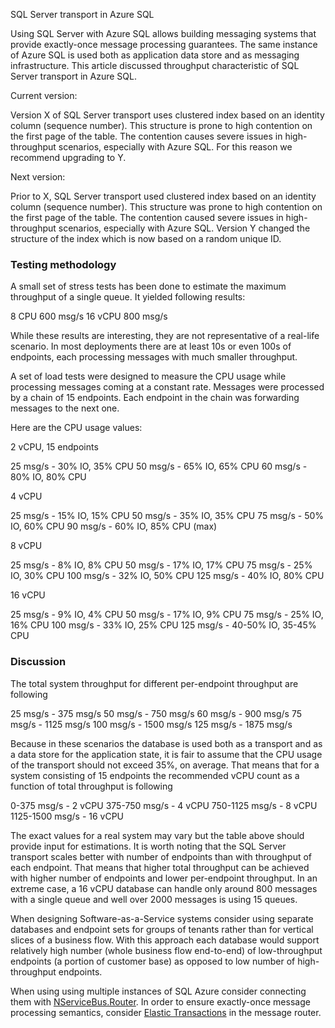 SQL Server transport in Azure SQL

Using SQL Server with Azure SQL allows building messaging systems that provide exactly-once message processing guarantees. The same instance of Azure SQL is used both as application data store and as messaging infrastructure. This article discussed throughput characteristic of SQL Server transport in Azure SQL.

Current version:

Version X of SQL Server transport uses clustered index based on an identity column (sequence number). This structure is prone to high contention on the first page of the table. The contention causes severe issues in high-throughput scenarios, especially with Azure SQL. For this reason we recommend upgrading to Y.

Next version:

Prior to X, SQL Server transport used clustered index based on an identity column (sequence number). This structure was prone to high contention on the first page of the table. The contention caused severe issues in high-throughput scenarios, especially with Azure SQL. Version Y changed the structure of the index which is now based on a random unique ID.


### Testing methodology

A small set of stress tests has been done to estimate the maximum throughput of a single queue. It yielded following results:

8 CPU 600 msg/s
16 vCPU 800 msg/s

While these results are interesting, they are not representative of a real-life scenario. In most deployments there are at least 10s or even 100s of endpoints, each processing messages with much smaller throughput.

A set of load tests were designed to measure the CPU usage while processing messages coming at a constant rate. Messages were processed by a chain of 15 endpoints. Each endpoint in the chain was forwarding messages to the next one.

Here are the CPU usage values:

2 vCPU, 15 endpoints

25 msg/s - 30% IO, 35% CPU
50 msg/s - 65% IO, 65% CPU
60 msg/s - 80% IO, 80% CPU

4 vCPU

25 msg/s - 15% IO, 15% CPU
50 msg/s - 35% IO, 35% CPU
75 msg/s - 50% IO, 60% CPU
90 msg/s - 60% IO, 85% CPU (max)

8 vCPU

25 msg/s - 8% IO, 8% CPU
50 msg/s - 17% IO, 17% CPU
75 msg/s - 25% IO, 30% CPU
100 msg/s - 32% IO, 50% CPU
125 msg/s - 40% IO, 80% CPU

16 vCPU

25 msg/s - 9% IO, 4% CPU
50 msg/s - 17% IO, 9% CPU
75 msg/s - 25% IO, 16% CPU
100 msg/s - 33% IO, 25% CPU
125 msg/s - 40-50% IO, 35-45% CPU

### Discussion

The total system throughput for different per-endpoint throughput are following

25 msg/s - 375 msg/s
50 msg/s - 750 msg/s
60 msg/s - 900 msg/s
75 msg/s - 1125 msg/s
100 msg/s - 1500 msg/s
125 msg/s - 1875 msg/s

Because in these scenarios the database is used both as a transport and as a data store for the application state, it is fair to assume that the CPU usage of the transport should not exceed 35%, on average. That means that for a system consisting of 15 endpoints the recommended vCPU count as a function of total throughput is following

0-375 msg/s - 2 vCPU
375-750 msg/s - 4 vCPU
750-1125 msg/s - 8 vCPU
1125-1500 msg/s - 16 vCPU

The exact values for a real system may vary but the table above should provide input for estimations. It is worth noting that the SQL Server transport scales better with number of endpoints than with throughput of each endpoint. That means that higher total throughput can be achieved with higher number of endpoints and lower per-endpoint throughput. In an extreme case, a 16 vCPU database can handle only around 800 messages with a single queue and well over 2000 messages is using 15 queues.

When designing Software-as-a-Service systems consider using separate databases and endpoint sets for groups of tenants rather than for vertical slices of a business flow. With this approach each database would support relatively high number (whole business flow end-to-end) of low-throughput endpoints (a portion of customer base) as opposed to low number of high-throughput endpoints.

When using using multiple instances of SQL Azure consider connecting them with [NServiceBus.Router](/nservicebus/router/). In order to ensure exactly-once message processing semantics, consider [Elastic Transactions](https://docs.microsoft.com/en-us/azure/sql-database/sql-database-elastic-transactions-overview) in the message router.
